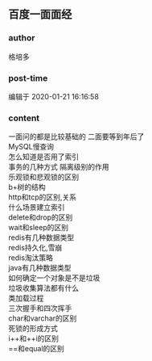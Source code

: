 ## 百度一面面经
### author 
格培多
### post-time 

编辑于  2020-01-21 16:16:58
### content 
<div class="post-topic-des nc-post-content">
 <div>
  一面问的都是比较基础的 二面要等到年后了
 </div>
 <div>
  MySQL慢查询
 </div>
 <div>
  怎么知道是否用了索引
 </div>
 <div>
  事务的几种方式 隔离级别的作用
 </div>
 <div>
  乐观锁和悲观锁的区别
 </div>
 <div>
  b+树的结构
 </div>
 <div>
  http和tcp的区别,关系
 </div>
 <div>
  什么场景建立索引
 </div>
 <div>
  delete和drop的区别
 </div>
 <div>
  wait和sleep的区别
 </div>
 <div>
  redis有几种数据类型
 </div>
 <div>
  redis持久化,雪崩
 </div>
 <div>
  redis淘汰策略
 </div>
 <div>
  java有几种数据类型
 </div>
 <div>
  如何确定一个对象是不是垃圾
 </div>
 <div>
  垃圾收集算法都有什么
 </div>
 <div>
  类加载过程
 </div>
 <div>
  三次握手和四次挥手
 </div>
 <div>
  char和varchar的区别
 </div>
 <div>
  死锁的形成方式
 </div>
 <div>
  i++和++i的区别
 </div>
 <div>
  ==和equal的区别
 </div>
</div>
